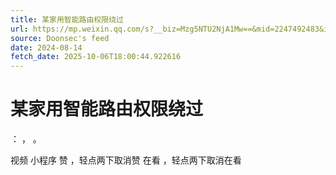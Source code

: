 ```yaml
---
title: 某家用智能路由权限绕过
url: https://mp.weixin.qq.com/s?__biz=Mzg5NTU2NjA1Mw==&mid=2247492483&idx=1&sn=fecbb23686f782fe889b02f9a070282e
source: Doonsec's feed
date: 2024-08-14
fetch_date: 2025-10-06T18:00:44.922616
---
```


# 某家用智能路由权限绕过

：
，
。

视频
小程序
赞
，轻点两下取消赞
在看
，轻点两下取消在看